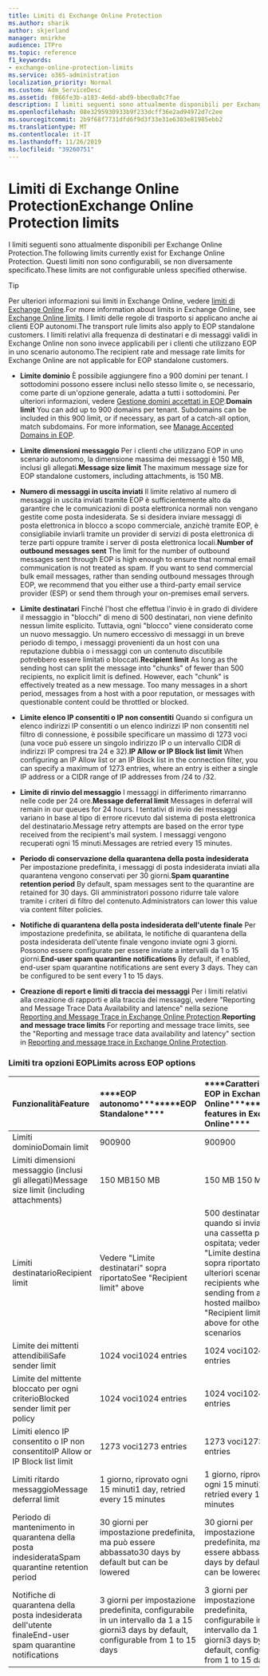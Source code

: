```yaml
---
title: Limiti di Exchange Online Protection
ms.author: sharik
author: skjerland
manager: mnirkhe
audience: ITPro
ms.topic: reference
f1_keywords:
- exchange-online-protection-limits
ms.service: o365-administration
localization_priority: Normal
ms.custom: Adm_ServiceDesc
ms.assetid: f866fe3b-a183-4e6d-abd9-bbec0a0c7fae
description: I limiti seguenti sono attualmente disponibili per Exchange Online Protection. Questi limiti non sono configurabili, se non diversamente specificato.
ms.openlocfilehash: 08e3295930933b9f233dcff36e2ad94972d7c2ee
ms.sourcegitcommit: 2b9f68f7731dfd6f9d3f33e31e6303e81985ebb2
ms.translationtype: MT
ms.contentlocale: it-IT
ms.lasthandoff: 11/26/2019
ms.locfileid: "39260751"
---
```

# <a name="exchange-online-protection-limits"></a><span data-ttu-id="81529-104">Limiti di Exchange Online Protection</span><span class="sxs-lookup"><span data-stu-id="81529-104">Exchange Online Protection limits</span></span>

<span data-ttu-id="81529-105">I limiti seguenti sono attualmente disponibili per Exchange Online Protection.</span><span class="sxs-lookup"><span data-stu-id="81529-105">The following limits currently exist for Exchange Online Protection.</span></span> <span data-ttu-id="81529-106">Questi limiti non sono configurabili, se non diversamente specificato.</span><span class="sxs-lookup"><span data-stu-id="81529-106">These limits are not configurable unless specified otherwise.</span></span> 
  
> [!TIP]
> <span data-ttu-id="81529-107">Per ulteriori informazioni sui limiti in Exchange Online, vedere [limiti di Exchange Online](../exchange-online-service-description/exchange-online-limits.md).</span><span class="sxs-lookup"><span data-stu-id="81529-107">For more information about limits in Exchange Online, see [Exchange Online limits](../exchange-online-service-description/exchange-online-limits.md).</span></span> <span data-ttu-id="81529-108">I limiti delle regole di trasporto si applicano anche ai clienti EOP autonomi.</span><span class="sxs-lookup"><span data-stu-id="81529-108">The transport rule limits also apply to EOP standalone customers.</span></span> <span data-ttu-id="81529-109">I limiti relativi alla frequenza di destinatari e di messaggi validi in Exchange Online non sono invece applicabili per i clienti che utilizzano EOP in uno scenario autonomo.</span><span class="sxs-lookup"><span data-stu-id="81529-109">The recipient rate and message rate limits for Exchange Online are not applicable for EOP standalone customers.</span></span> 
  
- <span data-ttu-id="81529-p104">**Limite dominio** È possibile aggiungere fino a 900 domini per tenant. I sottodomini possono essere inclusi nello stesso limite o, se necessario, come parte di un'opzione generale, adatta a tutti i sottodomini. Per ulteriori informazioni, vedere [Gestione domini accettati in EOP](https://go.microsoft.com/fwlink/p/?LinkId=282239).</span><span class="sxs-lookup"><span data-stu-id="81529-p104">**Domain limit** You can add up to 900 domains per tenant. Subdomains can be included in this 900 limit, or if necessary, as part of a catch-all option, match subdomains. For more information, see [Manage Accepted Domains in EOP](https://go.microsoft.com/fwlink/p/?LinkId=282239).</span></span>
    
- <span data-ttu-id="81529-113">**Limite dimensioni messaggio** Per i clienti che utilizzano EOP in uno scenario autonomo, la dimensione massima dei messaggi è 150 MB, inclusi gli allegati.</span><span class="sxs-lookup"><span data-stu-id="81529-113">**Message size limit** The maximum message size for EOP standalone customers, including attachments, is 150 MB.</span></span> 
    
- <span data-ttu-id="81529-p105">**Numero di messaggi in uscita inviati** Il limite relativo al numero di messaggi in uscita inviati tramite EOP è sufficientemente alto da garantire che le comunicazioni di posta elettronica normali non vengano gestite come posta indesiderata. Se si desidera inviare messaggi di posta elettronica in blocco a scopo commerciale, anzichè tramite EOP, è consigliabile inviarli tramite un provider di servizi di posta elettronica di terze parti oppure tramite i server di posta elettronica locali.</span><span class="sxs-lookup"><span data-stu-id="81529-p105">**Number of outbound messages sent** The limit for the number of outbound messages sent through EOP is high enough to ensure that normal email communication is not treated as spam. If you want to send commercial bulk email messages, rather than sending outbound messages through EOP, we recommend that you either use a third-party email service provider (ESP) or send them through your on-premises email servers.</span></span> 
    
- <span data-ttu-id="81529-p106">**Limite destinatari** Finché l'host che effettua l'invio è in grado di dividere il messaggio in "blocchi" di meno di 500 destinatari, non viene definito nessun limite esplicito. Tuttavia, ogni "blocco" viene considerato come un nuovo messaggio. Un numero eccessivo di messaggi in un breve periodo di tempo, i messaggi provenienti da un host con una reputazione dubbia o i messaggi con un contenuto discutibile potrebbero essere limitati o bloccati.</span><span class="sxs-lookup"><span data-stu-id="81529-p106">**Recipient limit** As long as the sending host can split the message into "chunks" of fewer than 500 recipients, no explicit limit is defined. However, each "chunk" is effectively treated as a new message. Too many messages in a short period, messages from a host with a poor reputation, or messages with questionable content could be throttled or blocked.</span></span> 
    
- <span data-ttu-id="81529-119">**Limite elenco IP consentiti o IP non consentiti** Quando si configura un elenco indirizzi IP consentiti o un elenco indirizzi IP non consentiti nel filtro di connessione, è possibile specificare un massimo di 1273 voci (una voce può essere un singolo indirizzo IP o un intervallo CIDR di indirizzi IP compresi tra 24 e 32).</span><span class="sxs-lookup"><span data-stu-id="81529-119">**IP Allow or IP Block list limit** When configuring an IP Allow list or an IP Block list in the connection filter, you can specify a maximum of 1273 entries, where an entry is either a single IP address or a CIDR range of IP addresses from /24 to /32.</span></span> 
    
- <span data-ttu-id="81529-120">**Limite di rinvio del messaggio** I messaggi in differimento rimarranno nelle code per 24 ore.</span><span class="sxs-lookup"><span data-stu-id="81529-120">**Message deferral limit** Messages in deferral will remain in our queues for 24 hours.</span></span> <span data-ttu-id="81529-121">I tentativi di invio dei messaggi variano in base al tipo di errore ricevuto dal sistema di posta elettronica del destinatario.</span><span class="sxs-lookup"><span data-stu-id="81529-121">Message retry attempts are based on the error type received from the recipient's mail system.</span></span> <span data-ttu-id="81529-122">I messaggi vengono recuperati ogni 15 minuti.</span><span class="sxs-lookup"><span data-stu-id="81529-122">Messages are retried every 15 minutes.</span></span> 
    
- <span data-ttu-id="81529-123">**Periodo di conservazione della quarantena della posta indesiderata** Per impostazione predefinita, i messaggi di posta indesiderata inviati alla quarantena vengono conservati per 30 giorni.</span><span class="sxs-lookup"><span data-stu-id="81529-123">**Spam quarantine retention period** By default, spam messages sent to the quarantine are retained for 30 days.</span></span> <span data-ttu-id="81529-124">Gli amministratori possono ridurre tale valore tramite i criteri di filtro del contenuto.</span><span class="sxs-lookup"><span data-stu-id="81529-124">Administrators can lower this value via content filter policies.</span></span> 
    
- <span data-ttu-id="81529-p109">**Notifiche di quarantena della posta indesiderata dell'utente finale** Per impostazione predefinita, se abilitata, le notifiche di quarantena della posta indesiderata dell'utente finale vengono inviate ogni 3 giorni. Possono essere configurate per essere inviate a intervalli da 1 o 15 giorni.</span><span class="sxs-lookup"><span data-stu-id="81529-p109">**End-user spam quarantine notifications** By default, if enabled, end-user spam quarantine notifications are sent every 3 days. They can be configured to be sent every 1 to 15 days.</span></span> 
    
- <span data-ttu-id="81529-127">**Creazione di report e limiti di traccia dei messaggi** Per i limiti relativi alla creazione di rapporti e alla traccia dei messaggi, vedere "Reporting and Message Trace Data Availability and latence" nella sezione [Reporting and Message Trace in Exchange Online Protection](https://go.microsoft.com/fwlink/?LinkId=394248).</span><span class="sxs-lookup"><span data-stu-id="81529-127">**Reporting and message trace limits** For reporting and message trace limits, see the "Reporting and message trace data availability and latency" section in [Reporting and message trace in Exchange Online Protection](https://go.microsoft.com/fwlink/?LinkId=394248).</span></span>
    
### <a name="limits-across-eop-options"></a><span data-ttu-id="81529-128">Limiti tra opzioni EOP</span><span class="sxs-lookup"><span data-stu-id="81529-128">Limits across EOP options</span></span>

|<span data-ttu-id="81529-129">**Funzionalità**</span><span class="sxs-lookup"><span data-stu-id="81529-129">**Feature**</span></span>|<span data-ttu-id="81529-130">\*\*\*\*EOP autonomo\*\*\*\*</span><span class="sxs-lookup"><span data-stu-id="81529-130">\*\*\*\*EOP Standalone\*\*\*\*</span></span>|<span data-ttu-id="81529-131">\*\*\*\*Caratteristiche EOP in Exchange Online\*\*\*\*</span><span class="sxs-lookup"><span data-stu-id="81529-131">\*\*\*\*EOP features in Exchange Online\*\*\*\*</span></span>|<span data-ttu-id="81529-132">\*\*\*\*Exchange Enterprise CAL con servizi\*\*\*\*</span><span class="sxs-lookup"><span data-stu-id="81529-132">\*\*\*\*Exchange Enterprise CAL with Services\*\*\*\*</span></span>|
|:-----|:-----|:-----|:-----|
|<span data-ttu-id="81529-133">Limiti dominio</span><span class="sxs-lookup"><span data-stu-id="81529-133">Domain limit</span></span>  <br/> |<span data-ttu-id="81529-134">900</span><span class="sxs-lookup"><span data-stu-id="81529-134">900</span></span>  <br/> |<span data-ttu-id="81529-135">900</span><span class="sxs-lookup"><span data-stu-id="81529-135">900</span></span>  <br/> |<span data-ttu-id="81529-136">900</span><span class="sxs-lookup"><span data-stu-id="81529-136">900</span></span>  <br/> |
|<span data-ttu-id="81529-137">Limiti dimensioni messaggio (inclusi gli allegati)</span><span class="sxs-lookup"><span data-stu-id="81529-137">Message size limit (including attachments)</span></span>  <br/> |<span data-ttu-id="81529-138">150 MB</span><span class="sxs-lookup"><span data-stu-id="81529-138">150 MB</span></span>  <br/> |<span data-ttu-id="81529-139">150 MB </span><span class="sxs-lookup"><span data-stu-id="81529-139">150 MB</span></span>  <br/> |<span data-ttu-id="81529-140">150 MB</span><span class="sxs-lookup"><span data-stu-id="81529-140">150 MB</span></span>  <br/> |
|<span data-ttu-id="81529-141">Limiti destinatario</span><span class="sxs-lookup"><span data-stu-id="81529-141">Recipient limit</span></span>  <br/> |<span data-ttu-id="81529-142">Vedere "Limite destinatari" sopra riportato</span><span class="sxs-lookup"><span data-stu-id="81529-142">See "Recipient limit" above</span></span>  <br/> |<span data-ttu-id="81529-143">500 destinatari quando si invia da una cassetta postale ospitata; vedere "Limite destinatari" sopra riportato per ulteriori scenari</span><span class="sxs-lookup"><span data-stu-id="81529-143">500 recipients when sending from a hosted mailbox; see "Recipient limit" above for other scenarios</span></span>  <br/> |<span data-ttu-id="81529-144">Vedere "Limite destinatari" sopra riportato</span><span class="sxs-lookup"><span data-stu-id="81529-144">See "Recipient limit" above</span></span>  <br/> |
|<span data-ttu-id="81529-145">Limite dei mittenti attendibili</span><span class="sxs-lookup"><span data-stu-id="81529-145">Safe sender limit</span></span>  <br/> |<span data-ttu-id="81529-146">1024 voci</span><span class="sxs-lookup"><span data-stu-id="81529-146">1024 entries</span></span>  <br/> |<span data-ttu-id="81529-147">1024 voci</span><span class="sxs-lookup"><span data-stu-id="81529-147">1024 entries</span></span>  <br/> ||
|<span data-ttu-id="81529-148">Limite del mittente bloccato per ogni criterio</span><span class="sxs-lookup"><span data-stu-id="81529-148">Blocked sender limit per policy</span></span>  <br/> |<span data-ttu-id="81529-149">1024 voci</span><span class="sxs-lookup"><span data-stu-id="81529-149">1024 entries</span></span>  <br/> |<span data-ttu-id="81529-150">1024 voci</span><span class="sxs-lookup"><span data-stu-id="81529-150">1024 entries</span></span>  <br/> ||
|<span data-ttu-id="81529-151">Limiti elenco IP consentito o IP non consentito</span><span class="sxs-lookup"><span data-stu-id="81529-151">IP Allow or IP Block list limit</span></span>  <br/> |<span data-ttu-id="81529-152">1273 voci</span><span class="sxs-lookup"><span data-stu-id="81529-152">1273 entries</span></span>  <br/> |<span data-ttu-id="81529-153">1273 voci</span><span class="sxs-lookup"><span data-stu-id="81529-153">1273 entries</span></span>  <br/> |<span data-ttu-id="81529-154">1273 voci</span><span class="sxs-lookup"><span data-stu-id="81529-154">1273 entries</span></span>  <br/> |
|<span data-ttu-id="81529-155">Limiti ritardo messaggio</span><span class="sxs-lookup"><span data-stu-id="81529-155">Message deferral limit</span></span>  <br/> |<span data-ttu-id="81529-156">1 giorno, riprovato ogni 15 minuti</span><span class="sxs-lookup"><span data-stu-id="81529-156">1 day, retried every 15 minutes</span></span>  <br/> |<span data-ttu-id="81529-157">1 giorno, riprovato ogni 15 minuti</span><span class="sxs-lookup"><span data-stu-id="81529-157">1 day, retried every 15 minutes</span></span>  <br/> |<span data-ttu-id="81529-158">1 giorno, riprovato ogni 15 minuti</span><span class="sxs-lookup"><span data-stu-id="81529-158">1 day, retried every 15 minutes</span></span>  <br/> |
|<span data-ttu-id="81529-159">Periodo di mantenimento in quarantena della posta indesiderata</span><span class="sxs-lookup"><span data-stu-id="81529-159">Spam quarantine retention period</span></span>  <br/> |<span data-ttu-id="81529-160">30 giorni per impostazione predefinita, ma può essere abbassato</span><span class="sxs-lookup"><span data-stu-id="81529-160">30 days by default but can be lowered</span></span>  <br/> |<span data-ttu-id="81529-161">30 giorni per impostazione predefinita, ma può essere abbassato</span><span class="sxs-lookup"><span data-stu-id="81529-161">30 days by default but can be lowered</span></span>  <br/> |<span data-ttu-id="81529-162">30 giorni per impostazione predefinita, ma può essere abbassato</span><span class="sxs-lookup"><span data-stu-id="81529-162">30 days by default but can be lowered</span></span>  <br/> |
|<span data-ttu-id="81529-163">Notifiche di quarantena della posta indesiderata dell'utente finale</span><span class="sxs-lookup"><span data-stu-id="81529-163">End-user spam quarantine notifications</span></span>  <br/> |<span data-ttu-id="81529-164">3 giorni per impostazione predefinita, configurabile in un intervallo da 1 a 15 giorni</span><span class="sxs-lookup"><span data-stu-id="81529-164">3 days by default, configurable from 1 to 15 days</span></span>  <br/> |<span data-ttu-id="81529-165">3 giorni per impostazione predefinita, configurabile in un intervallo da 1 a 15 giorni</span><span class="sxs-lookup"><span data-stu-id="81529-165">3 days by default, configurable from 1 to 15 days</span></span>  <br/> |<span data-ttu-id="81529-166">3 giorni per impostazione predefinita, configurabile in un intervallo da 1 a 15 giorni</span><span class="sxs-lookup"><span data-stu-id="81529-166">3 days by default, configurable from 1 to 15 days</span></span>  <br/> |
   

